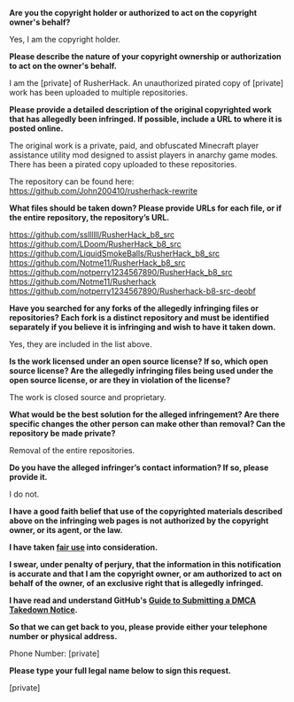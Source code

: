 **Are you the copyright holder or authorized to act on the copyright owner's behalf?**

Yes, I am the copyright holder.

**Please describe the nature of your copyright ownership or authorization to act on the owner's behalf.**

I am the [private] of RusherHack. An unauthorized pirated copy of [private] work has been uploaded to multiple repositories.

**Please provide a detailed description of the original copyrighted work that has allegedly been infringed. If possible, include a URL to where it is posted online.**

The original work is a private, paid, and obfuscated Minecraft player assistance utility mod designed to assist players in anarchy game modes. There has been a pirated copy uploaded to these repositories.

The repository can be found here: https://github.com/John200410/rusherhack-rewrite

**What files should be taken down? Please provide URLs for each file, or if the entire repository, the repository’s URL.**

https://github.com/ssllllll/RusherHack_b8_src  
https://github.com/LDoom/RusherHack_b8_src  
https://github.com/LiquidSmokeBalls/RusherHack_b8_src  
https://github.com/Notme11/RusherHack_b8_src  
https://github.com/notperry1234567890/RusherHack_b8_src  
https://github.com/Notme11/Rusherhack  
https://github.com/notperry1234567890/Rusherhack-b8-src-deobf

**Have you searched for any forks of the allegedly infringing files or repositories? Each fork is a distinct repository and must be identified separately if you believe it is infringing and wish to have it taken down.**

Yes, they are included in the list above.

**Is the work licensed under an open source license? If so, which open source license? Are the allegedly infringing files being used under the open source license, or are they in violation of the license?**

The work is closed source and proprietary.

**What would be the best solution for the alleged infringement? Are there specific changes the other person can make other than removal? Can the repository be made private?**

Removal of the entire repositories.

**Do you have the alleged infringer’s contact information? If so, please provide it.**

I do not.

**I have a good faith belief that use of the copyrighted materials described above on the infringing web pages is not authorized by the copyright owner, or its agent, or the law.**

**I have taken <a href="https://www.lumendatabase.org/topics/22">fair use</a> into consideration.**

**I swear, under penalty of perjury, that the information in this notification is accurate and that I am the copyright owner, or am authorized to act on behalf of the owner, of an exclusive right that is allegedly infringed.**

**I have read and understand GitHub's <a href="https://docs.github.com/articles/guide-to-submitting-a-dmca-takedown-notice/">Guide to Submitting a DMCA Takedown Notice</a>.**

**So that we can get back to you, please provide either your telephone number or physical address.**

Phone Number: [private]

**Please type your full legal name below to sign this request.**

[private]
